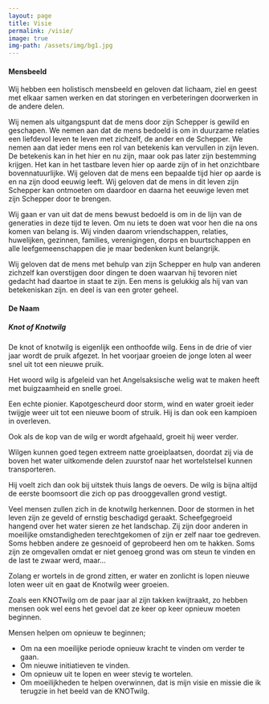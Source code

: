 ```yaml
---
layout: page
title: Visie
permalink: /visie/
image: true
img-path: /assets/img/bg1.jpg
---
```


#### Mensbeeld
Wij hebben een holistisch mensbeeld en geloven dat lichaam, ziel en geest met elkaar samen werken en dat storingen en verbeteringen doorwerken in de andere delen.

Wij nemen als uitgangspunt dat de mens door zijn Schepper is gewild en geschapen. We nemen aan dat de mens bedoeld  is om in duurzame relaties een liefdevol leven te leven met zichzelf, de ander en de Schepper. We nemen aan dat ieder mens een rol van betekenis kan vervullen in zijn leven. De betekenis kan in het hier en nu zijn, maar ook pas later zijn bestemming krijgen. Het kan in het tastbare leven hier op aarde zijn of in het onzichtbare bovennatuurlijke. Wij geloven dat de mens een bepaalde tijd hier op aarde is en na zijn dood eeuwig leeft. Wij geloven dat de mens in dit leven zijn Schepper kan ontmoeten om daardoor en daarna het eeuwige leven met zijn Schepper door te brengen. 

Wij gaan er van uit dat de mens bewust bedoeld is om in de lijn van de generaties in deze tijd te leven. Om nu iets te doen wat voor hen die na ons komen van belang is. Wij vinden daarom vriendschappen, relaties, huwelijken, gezinnen, families, verenigingen, dorps en buurtschappen en alle leefgemeenschappen die je maar bedenken kunt belangrijk.

Wij geloven dat de mens met behulp van zijn Schepper en hulp van anderen zichzelf kan overstijgen door dingen te doen waarvan hij tevoren niet gedacht had daartoe in staat te zijn. Een mens is gelukkig als hij van van betekeniskan zijn. en deel is van een groter geheel.


#### De Naam

##### Knot of Knotwilg

De knot of knotwilg is eigenlijk een onthoofde wilg. Eens in de drie of vier jaar wordt de pruik afgezet. In het voorjaar groeien de jonge loten al weer snel uit tot een nieuwe pruik.	 

Het woord wilg is afgeleid van het Angelsaksische welig wat te maken heeft met buigzaamheid en snelle groei.

Een echte pionier. Kapotgescheurd door storm, wind en water groeit ieder twijgje weer uit tot een nieuwe boom of struik. Hij is dan ook een kampioen in overleven.

Ook als de kop van de wilg er wordt afgehaald, groeit hij weer verder.

Wilgen kunnen goed tegen extreem natte groeiplaatsen, doordat zij via de boven het water uitkomende delen zuurstof naar het wortelstelsel kunnen transporteren. 

Hij voelt zich dan ook bij uitstek thuis langs de oevers. De wilg is bijna altijd de eerste boomsoort die zich op pas drooggevallen grond vestigt. 

Veel mensen zullen zich in de knotwilg herkennen. 
Door de stormen in het leven zijn ze geveld of ernstig beschadigd geraakt. Scheefgegroeid hangend over het water sieren ze het landschap. Zij zijn door anderen in moeilijke omstandigheden terechtgekomen of zijn er zelf naar toe gedreven. 
Soms hebben andere ze gesnoeid of geprobeerd hen om te hakken. 
Soms zijn ze omgevallen omdat er niet genoeg grond was om steun te vinden en de last te zwaar werd, maar… 

Zolang er wortels in de grond zitten, er water en zonlicht is lopen nieuwe loten weer uit en gaat de Knotwilg weer groeien. 

Zoals een KNOTwilg om de paar jaar al zijn takken kwijtraakt, zo hebben mensen ook wel eens het gevoel dat ze keer op keer opnieuw moeten beginnen. 

Mensen helpen om opnieuw te beginnen; 
- Om na een moeilijke periode opnieuw kracht te vinden om verder te gaan. 
- Om nieuwe initiatieven te vinden. 
- Om opnieuw uit te lopen en weer stevig te wortelen. 
- Om moeilijkheden te helpen overwinnen, dat is mijn visie en missie die ik terugzie in het beeld van de KNOTwilg. 
